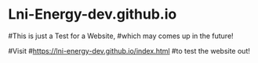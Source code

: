 # Lni-Energy-dev.github.io
#This is just a Test for a Website,
#which may comes up in the future!


#Visit
#https://lni-energy-dev.github.io/index.html
#to test the website out!
